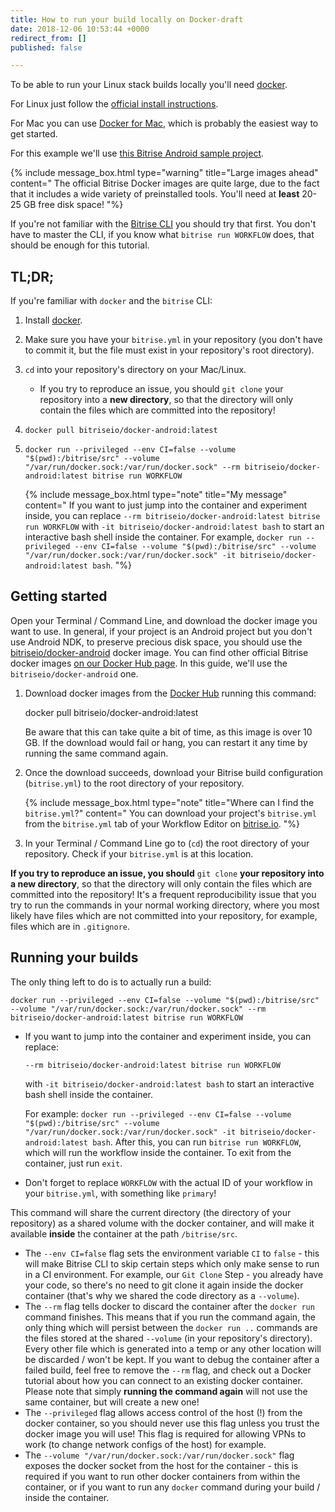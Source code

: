 ```yaml
---
title: How to run your build locally on Docker-draft
date: 2018-12-06 10:53:44 +0000
redirect_from: []
published: false

---
```

To be able to run your Linux stack builds locally you'll need [docker](https://www.docker.com/).

For Linux just follow the [official install instructions](https://docs.docker.com/engine/installation/linux/).

For Mac you can use [Docker for Mac](https://www.docker.com/products/docker#/mac), which is probably the easiest way to get started.

For this example we'll use [this Bitrise Android sample project](https://github.com/bitrise-samples/sample-apps-android-sdk22).

{% include message_box.html type="warning" title="Large images ahead" content=" The official Bitrise Docker images are quite large, due to the fact that it includes a wide variety of preinstalled tools. You'll need at **least** 20-25 GB free disk space! "%}

If you're not familiar with the [Bitrise CLI](https://www.bitrise.io/cli) you should try that first. You don't have to master the CLI, if you know what `bitrise run WORKFLOW` does, that should be enough for this tutorial.

## TL;DR;

If you're familiar with `docker` and the `bitrise` CLI:

1. Install [docker](https://www.docker.com/).
2. Make sure you have your `bitrise.yml` in your repository (you don't have to commit it, but the file must exist in your repository's root directory).
3. `cd` into your repository's directory on your Mac/Linux.
   * If you try to reproduce an issue, you should `git clone` your repository into a **new directory**, so that the directory will only contain the files which are committed into the repository!
4. `docker pull bitriseio/docker-android:latest`
5. `docker run --privileged --env CI=false --volume "$(pwd):/bitrise/src" --volume "/var/run/docker.sock:/var/run/docker.sock" --rm bitriseio/docker-android:latest bitrise run WORKFLOW`

   {% include message_box.html type="note" title="My message" content=" If you want to just jump into the container and experiment inside, you can replace `--rm bitriseio/docker-android:latest bitrise run WORKFLOW` with `-it bitriseio/docker-android:latest bash` to start an interactive bash shell inside the container. For example, `docker run --privileged --env CI=false --volume "$(pwd):/bitrise/src" --volume "/var/run/docker.sock:/var/run/docker.sock" -it bitriseio/docker-android:latest bash`.
   "%}

## Getting started

Open your Terminal / Command Line, and download the docker image you want to use. In general, if your project is an Android project but you don't use Android NDK, to preserve precious disk space, you should use the [bitriseio/docker-android](https://quay.io/repository/bitriseio/android) docker image. You can find other official Bitrise docker images [on our Docker Hub page](https://quay.io/organization/bitriseio). In this guide, we'll use the `bitriseio/docker-android` one.

1. Download docker images from the [Docker Hub](https://quay.io/organization/bitriseio) running this command:

   docker pull bitriseio/docker-android:latest

   Be aware that this can take quite a bit of time, as this image is over 10 GB. If the 			download would fail or hang, you can restart it any time by running the same command again.
2. Once the download succeeds, download your Bitrise build configuration (`bitrise.yml`) to the root directory of your repository.

   {% include message_box.html type="note" title="Where can I find the `bitrise.yml`?" content=" You can download your project's `bitrise.yml` from the `bitrise.yml` tab of your Workflow Editor on [bitrise.io](https://www.bitrise.io). "%}
3. In your Terminal / Command Line go to (`cd`) the root directory of your repository. Check if your `bitrise.yml` is at this location.

**If you try to reproduce an issue, you should** `git clone` **your repository into a new directory**, so that the directory will only contain the files which are committed into the repository! It's a frequent reproducibility issue that you try to run the commands in your normal working directory, where you most likely have files which are not committed into your repository, for example, files which are in `.gitignore`.

## Running your builds

The only thing left to do is to actually run a build:

    docker run --privileged --env CI=false --volume "$(pwd):/bitrise/src" --volume "/var/run/docker.sock:/var/run/docker.sock" --rm bitriseio/docker-android:latest bitrise run WORKFLOW

* If you want to jump into the container and experiment inside, you can replace:

   `--rm bitriseio/docker-android:latest bitrise run WORKFLOW` 

  with `-it bitriseio/docker-android:latest bash` to start an interactive bash shell inside the container.

  For example: `docker run --privileged --env CI=false --volume "$(pwd):/bitrise/src" --volume "/var/run/docker.sock:/var/run/docker.sock" -it bitriseio/docker-android:latest bash`. After this, you can run `bitrise run WORKFLOW`, which will run the workflow inside the container. To exit from the container, just run `exit`.
* Don't forget to replace `WORKFLOW` with the actual ID of your workflow in your `bitrise.yml`, with something like `primary`!

This command will share the current directory (the directory of your repository) as a shared volume with the docker container, and will make it available **inside** the container at the path `/bitrise/src`.

* The `--env CI=false` flag sets the environment variable `CI` to `false` - this will make Bitrise CLI to skip certain steps which only make sense to run in a CI environment. For example, our `Git Clone` Step - you already have your code, so there's no need to git clone it again inside the docker container (that's why we shared the code directory as a `--volume`).
* The `--rm` flag tells docker to discard the container after the `docker run` command finishes. This means that if you run the command again, the only thing which will persist between the `docker run ..` commands are the files stored at the shared `--volume` (in your repository's directory). Every other file which is generated into a temp or any other location will be discarded / won't be kept. If you want to debug the container after a failed build, feel free to remove the `--rm` flag, and check out a Docker tutorial about how you can connect to an existing docker container. Please note that simply **running the command again** will not use the same container, but will create a new one!
* The `--privileged` flag allows access control of the host (!) from the docker container, so you should never use this flag unless you trust the docker image you will use! This flag is required for allowing VPNs to work (to change network configs of the host) for example.
* The `--volume "/var/run/docker.sock:/var/run/docker.sock"` flag exposes the docker socket from the host for the container - this is required if you want to run other docker containers from within the container, or if you want to run any `docker` command during your build / inside the container.